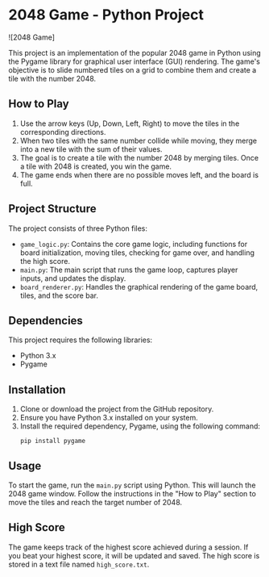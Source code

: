 # 2048 Game - Python Project

![2048 Game]

This project is an implementation of the popular 2048 game in Python using the Pygame library for graphical user interface (GUI) rendering. The game's objective is to slide numbered tiles on a grid to combine them and create a tile with the number 2048.


## How to Play

1. Use the arrow keys (Up, Down, Left, Right) to move the tiles in the corresponding directions.
2. When two tiles with the same number collide while moving, they merge into a new tile with the sum of their values.
3. The goal is to create a tile with the number 2048 by merging tiles. Once a tile with 2048 is created, you win the game.
4. The game ends when there are no possible moves left, and the board is full.

## Project Structure

The project consists of three Python files:

- `game_logic.py`: Contains the core game logic, including functions for board initialization, moving tiles, checking for game over, and handling the high score.
- `main.py`: The main script that runs the game loop, captures player inputs, and updates the display.
- `board_renderer.py`: Handles the graphical rendering of the game board, tiles, and the score bar.

## Dependencies

This project requires the following libraries:

- Python 3.x
- Pygame

## Installation

1. Clone or download the project from the GitHub repository.
2. Ensure you have Python 3.x installed on your system.
3. Install the required dependency, Pygame, using the following command:
   ```
   pip install pygame
   ```

## Usage

To start the game, run the `main.py` script using Python. This will launch the 2048 game window. Follow the instructions in the "How to Play" section to move the tiles and reach the target number of 2048.

## High Score

The game keeps track of the highest score achieved during a session. If you beat your highest score, it will be updated and saved. The high score is stored in a text file named `high_score.txt`.
